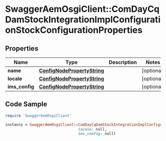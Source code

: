 # SwaggerAemOsgiClient::ComDayCqDamStockIntegrationImplConfigurationStockConfigurationProperties

## Properties

Name | Type | Description | Notes
------------ | ------------- | ------------- | -------------
**name** | [**ConfigNodePropertyString**](ConfigNodePropertyString.md) |  | [optional] 
**locale** | [**ConfigNodePropertyString**](ConfigNodePropertyString.md) |  | [optional] 
**ims_config** | [**ConfigNodePropertyString**](ConfigNodePropertyString.md) |  | [optional] 

## Code Sample

```ruby
require 'SwaggerAemOsgiClient'

instance = SwaggerAemOsgiClient::ComDayCqDamStockIntegrationImplConfigurationStockConfigurationProperties.new(name: null,
                                 locale: null,
                                 ims_config: null)
```



